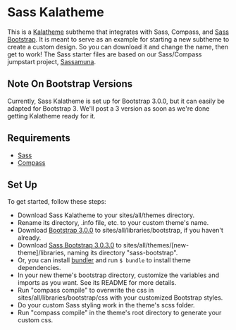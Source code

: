 Sass Kalatheme
==============

This is a [Kalatheme](https://drupal.org/project/kalatheme) subtheme that integrates with Sass, Compass, and [Sass Bootstrap](https://github.com/thomas-mcdonald/bootstrap-sass). It is meant to serve as an example for starting a new subtheme to create a custom design. So you can download it and change the name, then get to work! The Sass starter files are based on our Sass/Compass jumpstart project, [Sassamuna](https://github.com/kalamuna/sassamuna).

## Note On Bootstrap Versions
Currently, Sass Kalatheme is set up for Bootstrap 3.0.0, but it can easily be adapted for Bootstrap 3. We'll post a 3 version as soon as we're done getting Kalatheme ready for it.

## Requirements
* [Sass](http://sass-lang.com/)
* [Compass](http://compass-style.org/)

## Set Up
To get started, follow these steps:
* Download Sass Kalatheme to your sites/all/themes directory.
* Rename its directory, .info file, etc. to your custom theme's name.
* Download [Bootstrap 3.0.0](https://github.com/twbs/bootstrap/releases/tag/v3.0.0) to sites/all/libraries/bootstrap, if you haven't already.
* Download [Sass Bootstrap 3.0.3.0](https://github.com/thomas-mcdonald/bootstrap-sass/releases/tag/v3.0.3.0) to sites/all/themes/[new-theme]/libraries, naming its directory "sass-bootstrap".
* Or, you can install [bundler](http://bundler.io/) and run `$ bundle` to install theme dependencies.
* In your new theme's bootstrap directory, customize the variables and imports as you want. See its README for more details.
* Run "compass compile" to overwrite the css in sites/all/libraries/bootstrap/css with your customized Bootstrap styles.
* Do your custom Sass styling work in the theme's scss folder.
* Run "compass compile" in the theme's root directory to generate your custom css.
